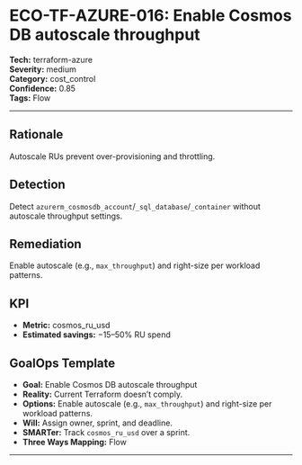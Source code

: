 # ECO-TF-AZURE-016: Enable Cosmos DB autoscale throughput

**Tech:** terraform-azure  
**Severity:** medium  
**Category:** cost_control  
**Confidence:** 0.85  
**Tags:** Flow

---

## Rationale
Autoscale RUs prevent over-provisioning and throttling.

## Detection
Detect `azurerm_cosmosdb_account`/`_sql_database`/`_container` without autoscale throughput settings.

## Remediation
Enable autoscale (e.g., `max_throughput`) and right-size per workload patterns.

## KPI
- **Metric:** cosmos_ru_usd  
- **Estimated savings:** −15–50% RU spend

## GoalOps Template
- **Goal:** Enable Cosmos DB autoscale throughput  
- **Reality:** Current Terraform doesn’t comply.  
- **Options:** Enable autoscale (e.g., `max_throughput`) and right-size per workload patterns.  
- **Will:** Assign owner, sprint, and deadline.  
- **SMARTer:** Track `cosmos_ru_usd` over a sprint.  
- **Three Ways Mapping:** Flow

---

